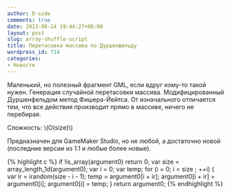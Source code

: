 ```yaml
---
author: D-side
comments: true
date: 2013-08-24 19:44:27+00:00
layout: post
slug: array-shuffle-script
title: Перетасовка массива по Дуршенфельду
wordpress_id: 714
categories:
- Новости
---
```


Маленький, но полезный фрагмент GML, если вдруг кому-то такой нужен. Генерация случайной перетасовки массива. Модифицированный Дуршенфельдом метод Фишера-Йейтса. От изначального отличается тем, что все действия производит прямо в массиве, ничего не перебирая.

Сложность: \\(O(size)\\)

Предназначен для GameMaker Studio, но не любой, а достаточно новой (последние версии из 1.1 и любые более новые).

{% highlight c %}
if !is_array(argument0)
    return 0;
var size = array_length_1d(argument0);
var i = 0;
var temp;
for (i = 0; i < size ; ++i)
{
    var ir = irandom(size - i - 1);
    temp = argument0[i + ir];
    argument0[i + ir] = argument0[i];
    argument0[i] = temp;
}
return argument0;
{% endhighlight %}
